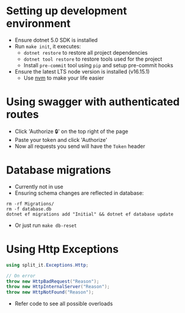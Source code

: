 # Setting up development environment
- Ensure dotnet 5.0 SDK is installed
- Run `make init`, it executes:
    - `dotnet restore` to restore all project dependencies
    - `dotnet tool restore` to restore tools used for the project
    - Install `pre-commit` tool using `pip` and setup pre-commit hooks
- Ensure the latest LTS node version is installed (v16.15.1)
    - Use [nvm](https://github.com/nvm-sh/nvm) to make your life easier

# Using swagger with authenticated routes
- Click 'Authorize 🔒' on the top right of the page
- Paste your token and click 'Authorize'
- Now all requests you send will have the `Token` header

# Database migrations
- Currently not in use
- Ensuring schema changes are reflected in database:
```
rm -rf Migrations/
rm -f database.db
dotnet ef migrations add "Initial" && dotnet ef database update 
```
- Or just run `make db-reset`

# Using Http Exceptions
```c#
using split_it.Exceptions.Http;

// On error
throw new HttpBadRequest("Reason");
throw new HttpInternalServer("Reason");
throw new HttpNotFound("Reason");
```
- Refer code to see all possible overloads
